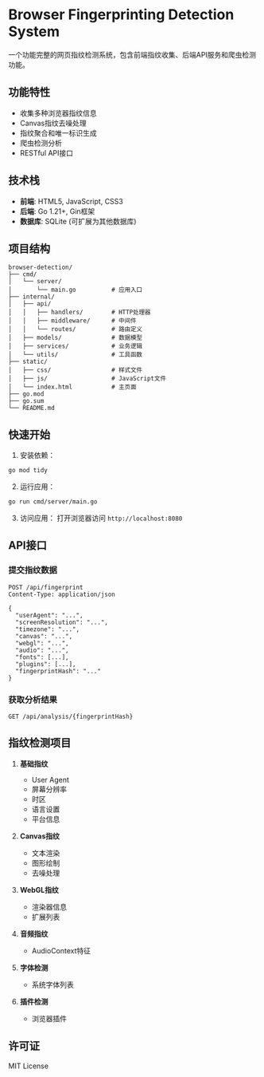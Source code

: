 # Browser Fingerprinting Detection System

一个功能完整的网页指纹检测系统，包含前端指纹收集、后端API服务和爬虫检测功能。

## 功能特性

- 收集多种浏览器指纹信息
- Canvas指纹去噪处理
- 指纹聚合和唯一标识生成
- 爬虫检测分析
- RESTful API接口

## 技术栈

- **前端**: HTML5, JavaScript, CSS3
- **后端**: Go 1.21+, Gin框架
- **数据库**: SQLite (可扩展为其他数据库)

## 项目结构

```
browser-detection/
├── cmd/
│   └── server/
│       └── main.go          # 应用入口
├── internal/
│   ├── api/
│   │   ├── handlers/        # HTTP处理器
│   │   ├── middleware/      # 中间件
│   │   └── routes/          # 路由定义
│   ├── models/              # 数据模型
│   ├── services/            # 业务逻辑
│   └── utils/               # 工具函数
├── static/
│   ├── css/                 # 样式文件
│   ├── js/                  # JavaScript文件
│   └── index.html           # 主页面
├── go.mod
├── go.sum
└── README.md
```

## 快速开始

1. 安装依赖：
```bash
go mod tidy
```

2. 运行应用：
```bash
go run cmd/server/main.go
```

3. 访问应用：
打开浏览器访问 `http://localhost:8080`

## API接口

### 提交指纹数据
```
POST /api/fingerprint
Content-Type: application/json

{
  "userAgent": "...",
  "screenResolution": "...",
  "timezone": "...",
  "canvas": "...",
  "webgl": "...",
  "audio": "...",
  "fonts": [...],
  "plugins": [...],
  "fingerprintHash": "..."
}
```

### 获取分析结果
```
GET /api/analysis/{fingerprintHash}
```

## 指纹检测项目

1. **基础指纹**
   - User Agent
   - 屏幕分辨率
   - 时区
   - 语言设置
   - 平台信息

2. **Canvas指纹**
   - 文本渲染
   - 图形绘制
   - 去噪处理

3. **WebGL指纹**
   - 渲染器信息
   - 扩展列表

4. **音频指纹**
   - AudioContext特征

5. **字体检测**
   - 系统字体列表

6. **插件检测**
   - 浏览器插件

## 许可证

MIT License
